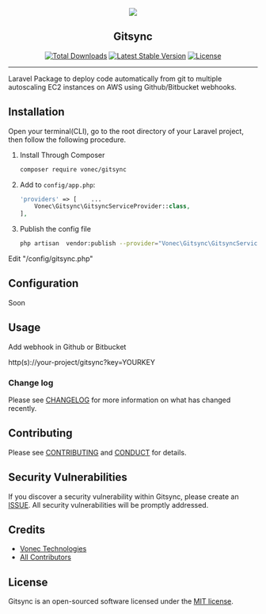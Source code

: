 <p align="center"><img src="https://laravel.com/assets/img/components/logo-laravel.svg"></p>

## <center> Gitsync</center>

<p align="center">
<a href="https://packagist.org/packages/vonec/gitsync"><img src="https://poser.pugx.org/vonec/gitsync/d/total.svg" alt="Total Downloads"></a>
<a href="https://packagist.org/packages/vonec/gitsync"><img src="https://poser.pugx.org/vonec/gitsync/v/stable.svg" alt="Latest Stable Version"></a>
<a href="https://packagist.org/packages/vonec/gitsync"><img src="https://poser.pugx.org/laravel/framework/license.svg" alt="License"></a>
</p>
<hr>

Laravel Package to deploy code automatically from git to multiple autoscaling EC2 instances on AWS using Github/Bitbucket webhooks.

## Installation

Open your terminal(CLI), go to the root directory of your Laravel project, then follow the following procedure.
1. Install Through Composer
    ```bash
    composer require vonec/gitsync
    ```

2. Add to `config/app.php`:
	```php
	'providers' => [    ...
		Vonec\Gitsync\GitsyncServiceProvider::class,
	],
	```
3. Publish the config file
    ```bash
    php artisan  vendor:publish --provider="Vonec\Gitsync\GitsyncServiceProvider"
    ```

Edit "/config/gitsync.php"

## Configuration

Soon

## Usage

Add webhook in Github or Bitbucket

http(s)://your-project/gitsync?key=YOURKEY



### Change log

Please see <a href="https://github.com/vonec/gitsync/blob/HEAD/CHANGELOG.md" rel="nofollow noopener external">CHANGELOG</a> for more information on what has changed recently.

## Contributing

Please see <a href="https://github.com/vonec/gitsync/blob/HEAD/CONTRIBUTING.md" rel="nofollow noopener external">CONTRIBUTING</a> and 
<a href="https://github.com/vonec/gitsync/blob/HEAD/CONDUCT.md" rel="nofollow noopener external">CONDUCT</a> for details.

## Security Vulnerabilities

If you discover a security vulnerability within Gitsync, please  create an <a href="https://github.com/vonec/gitsync/blob/HEAD/ISSUE_TEMPLATE.md" rel="nofollow noopener external">ISSUE</a>. All security vulnerabilities will be promptly addressed.

## Credits

<ul>
<li><a href="http://vonectech.com">Vonec Technologies</a></li>
<li><a href="https://github.com/vonec/gitsync/contributors">All Contributors</a></li>
</ul>

## License

Gitsync is an open-sourced software licensed under the [MIT license](http://opensource.org/licenses/MIT).